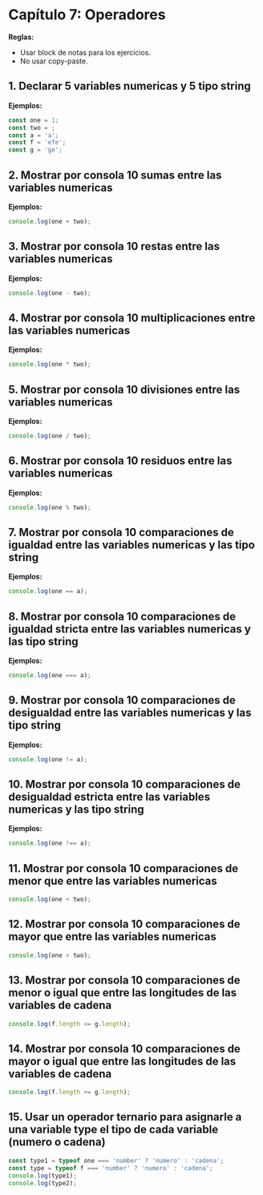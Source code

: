 # Capítulo 7: Operadores


**Reglas:**
- Usar block de notas para los ejercicios.
- No usar copy-paste.

## 1. Declarar 5 variables numericas y 5 tipo string
**Ejemplos:**
```javascript
const one = 1;
const two = ;
const a = 'a';
const f = 'efe';
const g = 'ge';
```

## 2. Mostrar por consola 10 sumas entre las variables numericas
**Ejemplos:**
```javascript
console.log(one + two);
```
## 3. Mostrar por consola 10 restas entre las variables numericas
**Ejemplos:**
```javascript
console.log(one - two);
```
## 4. Mostrar por consola 10 multiplicaciones entre las variables numericas
**Ejemplos:**
```javascript
console.log(one * two);
```
## 5. Mostrar por consola 10 divisiones entre las variables numericas
**Ejemplos:**
```javascript
console.log(one / two);
```

## 6. Mostrar por consola 10 residuos entre las variables numericas
**Ejemplos:**
```javascript
console.log(one % two);
```

## 7. Mostrar por consola 10 comparaciones de igualdad entre las variables numericas y las tipo string
**Ejemplos:**
```javascript
console.log(one == a);

```
## 8. Mostrar por consola 10 comparaciones de igualdad stricta entre las variables numericas y las tipo string
**Ejemplos:**
```javascript
console.log(one === a);
```

## 9. Mostrar por consola 10 comparaciones de desigualdad entre las variables numericas y las tipo string
**Ejemplos:**
```javascript
console.log(one != a);
```


## 10. Mostrar por consola 10 comparaciones de desigualdad estricta entre las variables numericas y las tipo string
**Ejemplos:**
```javascript
console.log(one !== a);
```

## 11. Mostrar por consola 10 comparaciones de menor que entre las variables numericas
```javascript
console.log(one < two);
```


## 12. Mostrar por consola 10 comparaciones de mayor que entre las variables numericas
```javascript
console.log(one > two);
```

## 13. Mostrar por consola 10 comparaciones de menor o igual que entre las longitudes de las variables de cadena
```javascript
console.log(f.length <= g.length);
```

## 14. Mostrar por consola 10 comparaciones de mayor o igual que entre las longitudes de las variables de cadena
```javascript
console.log(f.length >= g.length);
```

## 15. Usar un operador ternario para asignarle a una variable type el tipo de cada variable (numero o cadena)
```javascript
const type1 = typeof one === 'number' ? 'numero' : 'cadena';
const type = typeof f === 'number' ? 'numero' : 'cadena';
console.log(type1);
console.log(type2);
```

